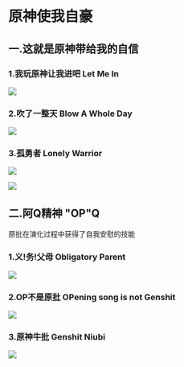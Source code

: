 # 原神使我自豪

## 一.这就是原神带给我的自信

### 1.我玩原神让我进吧   Let Me In

![](https://github.com/DreamingCats/GenshitJokes/raw/main/genshitjokes/原神使我自豪/我玩原神让我进吧.jpg)

### 2.吹了一整天   Blow A Whole Day

![](https://github.com/DreamingCats/GenshitJokes/raw/main/genshitjokes/原神使我自豪/吹了一整天.jpg)


### 3.孤勇者  Lonely Warrior

![](https://github.com/DreamingCats/GenshitJokes/raw/main/genshitjokes/原神使我自豪/孤勇者1.jpg)

![](https://github.com/DreamingCats/GenshitJokes/raw/main/genshitjokes/原神使我自豪/孤勇者1.jpg)

## 二.阿Q精神   "OP"Q

原批在演化过程中获得了自我安慰的技能

### 1.义!务!父母    Obligatory Parent

![](https://github.com/DreamingCats/GenshitJokes/raw/main/genshitjokes/原神使我自豪/阿Q精神/Obligatory_Parent.jpg)

### 2.OP不是原批    OPening song is not Genshit

![](https://github.com/DreamingCats/GenshitJokes/raw/main/genshitjokes/原神使我自豪/阿Q精神/OP不是原批.jpg)

### 3.原神牛批    Genshit Niubi

![](https://github.com/DreamingCats/GenshitJokes/raw/main/genshitjokes/原神使我自豪/阿Q精神/原神牛批.jpg)